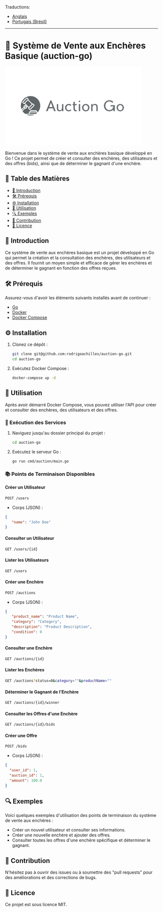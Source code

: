 Traductions:

* [Anglais](README.md)
* [Portugais (Brésil)](README_pt_br.md)

---

# 🔨 Système de Vente aux Enchères Basique (auction-go)

![Project Logo](assets/auction-logo.png)

Bienvenue dans le système de vente aux enchères basique développé en Go ! Ce projet permet de créer et consulter des enchères, des utilisateurs et des offres (bids), ainsi que de déterminer le gagnant d'une enchère.

## 📑&nbsp;Table des Matières

- [📖 Introduction](#introduction)
- [🛠 Prérequis](#prérequis)
- [⚙️ Installation](#installation)
- [🚀 Utilisation](#utilisation)
- [🔍 Exemples](#exemples)
- [🤝 Contribution](#contribution)
- [📜 Licence](#licence)

## 📖&nbsp;Introduction

Ce système de vente aux enchères basique est un projet développé en Go qui permet la création et la consultation des enchères, des utilisateurs et des offres. Il fournit un moyen simple et efficace de gérer les enchères et de déterminer le gagnant en fonction des offres reçues.

## 🛠&nbsp;Prérequis

Assurez-vous d'avoir les éléments suivants installés avant de continuer :

- [Go](https://golang.org/doc/install)
- [Docker](https://www.docker.com/get-started)
- [Docker Compose](https://docs.docker.com/compose/install/)

## ⚙️&nbsp;Installation

1. Clonez ce dépôt :

    ```sh
    git clone git@github.com:rodrigoachilles/auction-go.git
    cd auction-go
    ```

2. Exécutez Docker Compose :

    ```sh
    docker-compose up -d
    ```

## 🚀&nbsp;Utilisation

Après avoir démarré Docker Compose, vous pouvez utiliser l'API pour créer et consulter des enchères, des utilisateurs et des offres.

### 🔧&nbsp;Exécution des Services

1. Naviguez jusqu'au dossier principal du projet :

    ```sh
    cd auction-go
    ```

2. Exécutez le serveur Go :

    ```sh
    go run cmd/auction/main.go
    ```

### 📚&nbsp;Points de Terminaison Disponibles

#### Créer un Utilisateur

```sh
POST /users
```

- Corps (JSON) :

```json
{
   "name": "John Doe"
}
```

#### Consulter un Utilisateur

```sh
GET /users/{id}
```

#### Lister les Utilisateurs

```sh
GET /users
```

#### Créer une Enchère

```sh
POST /auctions
```

- Corps (JSON) :

```json
{
   "product_name": "Product Name",
   "category": "Category",
   "description": "Product Description",
   "condition": 0
}
```

#### Consulter une Enchère

```sh
GET /auctions/{id}
```

#### Lister les Enchères

```sh
GET /auctions?status=0&category=""&productName=""
```

#### Déterminer le Gagnant de l'Enchère

```sh
GET /auctions/{id}/winner
```

#### Consulter les Offres d'une Enchère

```sh
GET /auctions/{id}/bids
```

#### Créer une Offre

```sh
POST /bids
```

- Corps (JSON) :

```json
{
  "user_id": 1,
  "auction_id": 1,
  "amount": 100.0
}
```

## 🔍&nbsp;Exemples

Voici quelques exemples d'utilisation des points de terminaison du système de vente aux enchères :

- Créer un nouvel utilisateur et consulter ses informations.
- Créer une nouvelle enchère et ajouter des offres.
- Consulter toutes les offres d'une enchère spécifique et déterminer le gagnant.

## 🤝&nbsp;Contribution

N'hésitez pas à ouvrir des issues ou à soumettre des "pull requests" pour des améliorations et des corrections de bugs.

## 📜&nbsp;Licence

Ce projet est sous licence MIT.
